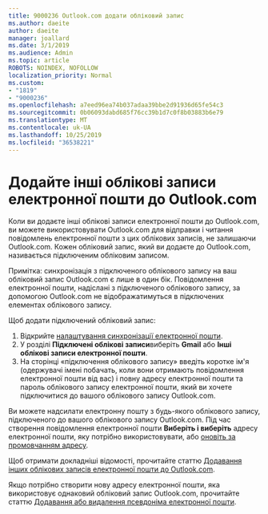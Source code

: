```yaml
---
title: 9000236 Outlook.com додати обліковий запис
ms.author: daeite
author: daeite
manager: joallard
ms.date: 3/1/2019
ms.audience: Admin
ms.topic: article
ROBOTS: NOINDEX, NOFOLLOW
localization_priority: Normal
ms.custom:
- "1819"
- "9000236"
ms.openlocfilehash: a7eed96ea74b037adaa39bbe2d91936d65fe54c3
ms.sourcegitcommit: 0b06093dabd685f76cc39b1d7c0f8b03883b6e79
ms.translationtype: MT
ms.contentlocale: uk-UA
ms.lasthandoff: 10/25/2019
ms.locfileid: "36538221"
---
```

# <a name="add-your-other-email-accounts-to-outlookcom"></a>Додайте інші облікові записи електронної пошти до Outlook.com

Коли ви додаєте інші облікові записи електронної пошти до Outlook.com, ви можете використовувати Outlook.com для відправки і читання повідомлень електронної пошти з цих облікових записів, не залишаючи Outlook.com. Кожен обліковий запис, який ви додаєте до Outlook.com, називається підключеним обліковим записом.

Примітка: синхронізація з підключеного облікового запису на ваш обліковий запис Outlook.com є лише в один бік. Повідомлення електронної пошти, надіслані з підключеного облікового запису, за допомогою Outlook.com не відображатимуться в підключених елементах облікового запису.

Щоб додати підключений обліковий запис:

1. Відкрийте [налаштування синхронізації електронної пошти](https://go.microsoft.com/fwlink/?linkid=875264).
2. У розділі **Підключені облікові записи**виберіть **Gmail** або **Інші облікові записи електронної пошти**.
3. На сторінці «підключення облікового запису» введіть коротке ім'я (одержувачі імені побачать, коли вони отримають повідомлення електронної пошти від вас) і повну адресу електронної пошти та пароль облікового запису електронної пошти, який ви хочете підключитися до вашого облікового запису Outlook.com.

Ви можете надсилати електронну пошту з будь-якого облікового запису, підключеного до вашого облікового запису Outlook.com. Під час створення повідомлення електронної пошти **Виберіть і виберіть** адресу електронної пошти, яку потрібно використовувати, або [оновіть за промовчанням адресу](https://go.microsoft.com/fwlink/?linkid=875264).

Щоб отримати докладніші відомості, прочитайте статтю [Додавання інших облікових записів електронної пошти до Outlook.com](https://support.office.com/article/c5224df4-5885-4e79-91ba-523aa743f0ba?wt.mc_id=Office_Outlook_com_Alchemy).

Якщо потрібно створити нову адресу електронної пошти, яка використовує однаковий обліковий запис Outlook.com, прочитайте статтю [Додавання або видалення псевдоніма електронної пошти](https://support.office.com/article/459b1989-356d-40fa-a689-8f285b13f1f2?wt.mc_id=Office_Outlook_com_Alchemy).